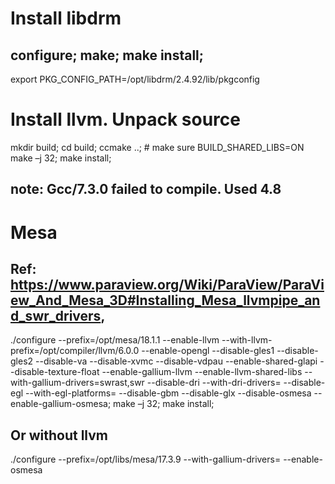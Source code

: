 # Install libdrm
## configure; make; make install;
export PKG_CONFIG_PATH=/opt/libdrm/2.4.92/lib/pkgconfig

# Install llvm. Unpack source
mkdir build; cd build; ccmake ..;  # make sure BUILD_SHARED_LIBS=ON
make –j 32; make install; 
## note: Gcc/7.3.0 failed to compile. Used 4.8

# Mesa
## Ref: https://www.paraview.org/Wiki/ParaView/ParaView_And_Mesa_3D#Installing_Mesa_llvmpipe_and_swr_drivers,
./configure --prefix=/opt/mesa/18.1.1 --enable-llvm --with-llvm-prefix=/opt/compiler/llvm/6.0.0 --enable-opengl --disable-gles1 --disable-gles2   --disable-va --disable-xvmc --disable-vdpau --enable-shared-glapi --disable-texture-float --enable-gallium-llvm --enable-llvm-shared-libs --with-gallium-drivers=swrast,swr --disable-dri --with-dri-drivers=  --disable-egl --with-egl-platforms= --disable-gbm  --disable-glx --disable-osmesa --enable-gallium-osmesa;
make –j 32; make install;

## Or without llvm
./configure --prefix=/opt/libs/mesa/17.3.9 --with-gallium-drivers= --enable-osmesa
